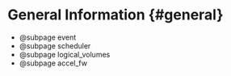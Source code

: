 # General Information {#general}

- @subpage event
- @subpage scheduler
- @subpage logical_volumes
- @subpage accel_fw
